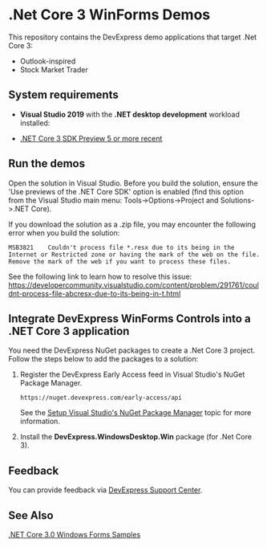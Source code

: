 # .Net Core 3 WinForms Demos
 
This repository contains the DevExpress demo applications that target .Net Core 3: 
- Outlook-inspired 
- Stock Market Trader
 
## System requirements
- **Visual Studio 2019** with the **.NET desktop development** workload installed:
 
- [.NET Core 3 SDK Preview 5 or more recent](https://dotnet.microsoft.com/download/dotnet-core/3.0)
 
 

## Run the demos

Open the solution in Visual Studio. 
Before you build the solution, ensure the 'Use previews of the .NET Core SDK' option is enabled (find this option from the Visual Studio main menu: Tools->Options->Project and Solutions->.NET Core).

If you download the solution as a .zip file, you may encounter the following error when you build the solution:

`MSB3821	Couldn't process file *.resx due to its being in the Internet or Restricted zone or having the mark of the web on the file. Remove the mark of the web if you want to process these files.`

See the following link to learn how to resolve this issue:
https://developercommunity.visualstudio.com/content/problem/291761/couldnt-process-file-abcresx-due-to-its-being-in-t.html
 
## Integrate DevExpress WinForms Controls into a .NET Core 3 application
 
You need the DevExpress NuGet packages to create a .Net Core 3 project. Follow the steps below to add the packages to a solution:
 
1. Register the DevExpress Early Access feed in Visual Studio's NuGet Package Manager.
 
    `https://nuget.devexpress.com/early-access/api`
 
    See the [Setup Visual Studio's NuGet Package Manager](https://docs.devexpress.com/GeneralInformation/116698/installation/install-devexpress-controls-using-nuget-packages/setup-visual-studio%27s-nuget-package-manager) topic for more information.
 

1. Install the **DevExpress.WindowsDesktop.Win** package (for .Net Core 3). 
 
## Feedback
 
You can provide feedback via [DevExpress Support Center](https://www.devexpress.com/Support/Center/Question/Create).
 
## See Also
 
[.NET Core 3.0 Windows Forms Samples](https://github.com/dotnet/samples/tree/master/windowsforms)
